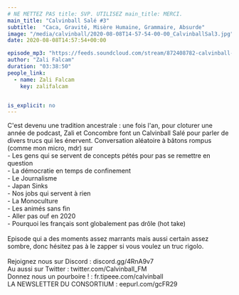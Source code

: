 ```yaml
---
# NE METTEZ PAS title: SVP. UTILISEZ main_title: MERCI.
main_title: "Calvinball Salé #3"
subtitle:  "Caca, Gravité, Misère Humaine, Grammaire, Absurde"
image: "/media/calvinball/2020-08-08T14-57-54-00-00_CalvinballSal3.jpg"
date: 2020-08-08T14:57:54+00:00

episode_mp3: "https://feeds.soundcloud.com/stream/872408782-calvinball-radio-calvinball-sale-3.mp3"
author: "Zali Falcam"
duration: "03:38:50"
people_link: 
  - name: Zali Falcam
    key: zalifalcam


is_explicit: no
---
```


<PodcastHeader/>

<!-- ECRIRE LA DESCRIPTION DE L'EPISODE SOUS CETTE LIGNE -->
C'est devenu une tradition ancestrale : une fois l'an, pour cloturer une année de podcast, Zali et Concombre font un Calvinball Salé pour parler de divers trucs qui les énervent. Conversation aléatoire à bâtons rompus (comme mon micro, mdr) sur <br>- Les gens qui se servent de concepts pétés pour pas se remettre en question<br>- La démocratie en temps de confinement<br>- Le Journalisme<br>- Japan Sinks<br>- Nos jobs qui servent à rien<br>- La Monoculture<br>- Les animés sans fin<br>- Aller pas ouf en 2020<br>- Pourquoi les français sont globalement pas drôle (hot take)<br><br>Episode qui a des moments assez marrants mais aussi certain assez sombre, donc hésitez pas à le zapper si vous voulez un truc rigolo.<br><br>Rejoignez nous sur Discord : discord.gg/4RnA9v7<br>Au aussi sur Twitter : twitter.com/Calvinball_FM<br>Donnez nous un pourboire ! : fr.tipeee.com/calvinball<br>LA NEWSLETTER DU CONSORTIUM : eepurl.com/gcFR29

